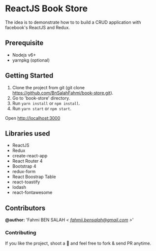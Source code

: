 # ReactJS Book Store

The idea is to demonstrate how to to build a CRUD application with facebook's ReactJS and Redux.


## Prerequisite
* Nodejs v6+
* yarnpkg (optional)


## Getting Started

1. Clone the project from git (git clone https://github.com/BnSalahFahmi/book-store.git).
2. Go to 'book-store' directory.
3. Run `yarn install` or `npm install`.
4. Run `yarn start` or `npm start`.


Open [http://localhost:3000](http://localhost:3000)<br>


## Libraries used
* ReactJS
* Redux
* create-react-app
* React Router 4
* Bootstrap 4
* redux-form
* React Boostrap Table
* react-toastify
* lodash
* react-fontawesome

## Contributors  

**@author:** 'Fahmi BEN SALAH *< [fahmii.bensalah@gmail.com](mailto:fahmii.bensalah@gmail.com) >*' 

### Contributing
If you like the project, shoot a :star2: and feel free to fork & send PR anytime.
